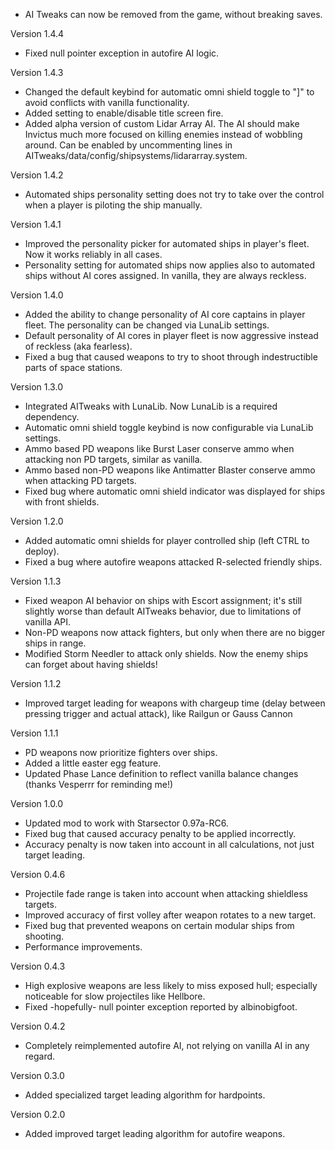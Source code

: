- AI Tweaks can now be removed from the game, without breaking saves. 

Version 1.4.4

- Fixed null pointer exception in autofire AI logic.

Version 1.4.3

- Changed the default keybind for automatic omni shield toggle to "]" to avoid conflicts with vanilla functionality.
- Added setting to enable/disable title screen fire.
- Added alpha version of custom Lidar Array AI. The AI should make Invictus much more focused on killing enemies instead of wobbling around. Can be enabled by uncommenting lines in AITweaks/data/config/shipsystems/lidararray.system. 

Version 1.4.2

- Automated ships personality setting does not try to take over the control when a player is piloting the ship manually.

Version 1.4.1

- Improved the personality picker for automated ships in player's fleet. Now it works reliably in all cases.
- Personality setting for automated ships now applies also to automated ships without AI cores assigned. In vanilla, they are always reckless. 

Version 1.4.0

- Added the ability to change personality of AI core captains in player fleet. The personality can be changed via LunaLib settings.
- Default personality of AI cores in player fleet is now aggressive instead of reckless (aka fearless). 
- Fixed a bug that caused weapons to try to shoot through indestructible parts of space stations.

Version 1.3.0

- Integrated AITweaks with LunaLib. Now LunaLib is a required dependency.
- Automatic omni shield toggle keybind is now configurable via LunaLib settings.
- Ammo based PD weapons like Burst Laser conserve ammo when attacking non PD targets, similar as vanilla.
- Ammo based non-PD weapons like Antimatter Blaster conserve ammo when attacking PD targets.
- Fixed bug where automatic omni shield indicator was displayed for ships with front shields.

Version 1.2.0

- Added automatic omni shields for player controlled ship (left CTRL to deploy).
- Fixed a bug where autofire weapons attacked R-selected friendly ships.

Version 1.1.3

- Fixed weapon AI behavior on ships with Escort assignment; it's still slightly worse than default AITweaks behavior, due to limitations of vanilla API.
- Non-PD weapons now attack fighters, but only when there are no bigger ships in range.
- Modified Storm Needler to attack only shields. Now the enemy ships can forget about having shields!

Version 1.1.2

- Improved target leading for weapons with chargeup time (delay between pressing trigger and actual attack), like Railgun or Gauss Cannon

Version 1.1.1

- PD weapons now prioritize fighters over ships.
- Added a little easter egg feature.
- Updated Phase Lance definition to reflect vanilla balance changes (thanks Vesperrr for reminding me!)

Version 1.0.0

- Updated mod to work with Starsector 0.97a-RC6.
- Fixed bug that caused accuracy penalty to be applied incorrectly.
- Accuracy penalty is now taken into account in all calculations, not just target leading.

Version 0.4.6

- Projectile fade range is taken into account when attacking shieldless targets.
- Improved accuracy of first volley after weapon rotates to a new target.
- Fixed bug that prevented weapons on certain modular ships from shooting.
- Performance improvements.

Version 0.4.3

- High explosive weapons are less likely to miss exposed hull; especially noticeable for slow projectiles like Hellbore.
- Fixed -hopefully- null pointer exception reported by albinobigfoot.

Version 0.4.2

- Completely reimplemented autofire AI, not relying on vanilla AI in any regard.

Version 0.3.0

- Added specialized target leading algorithm for hardpoints.

Version 0.2.0

- Added improved target leading algorithm for autofire weapons.